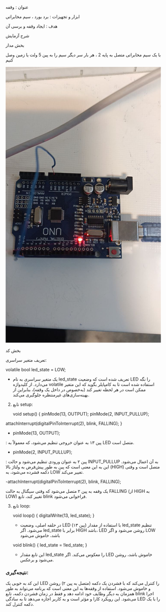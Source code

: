 عنوان : وقفه


ابزار و تجهیزات : برد بورد ، سیم مخابراتی


هدف : ایجاد وقفه و برسی آن


شرح آزمایش


بخش مدار


با یک سیم مخابراتی متصل به پایه 2 ، هر بار سر دیگر سیم را به پین 5 ولت یا زمین وصل کنیم


![code](./photo_2024-11-17_20-24-11.jpg)


بخش کد


تعریف متغیر سراسری:

  
   volatile bool led_state = LOW;
   

   - یک متغیر سراسری به نام led_state تعریف شده است که وضعیت LED را نگه می‌دارد. از کلیدواژه volatile استفاده شده است تا به کامپایلر بگوید که این متغیر ممکن است در هر لحظه تغییر کند (به‌خصوص در داخل یک وقفه)، بنابراین از بهینه‌سازی‌های غیرمنتظره جلوگیری می‌کند.


2. تابع setup:

  
   void setup()
   {
     pinMode(13, OUTPUT);
     pinMode(2, INPUT_PULLUP);
    
 attachInterrupt(digitalPinToInterrupt(2), blink, FALLING);
   }
   

   - pinMode(13, OUTPUT);

: پین ۱۳ به عنوان خروجی تنظیم می‌شود، که معمولاً به LED متصل است.


   - pinMode(2, INPUT_PULLUP);

: پین ۲ به عنوان ورودی تنظیم می‌شود و حالت INPUT_PULLUP به آن اعمال می‌شود. این به این معنی است که پین به طور پیش‌فرض به ولتاژ بالا (HIGH) متصل است و وقتی دکمه فشرده می‌شود، به LOW تغییر می‌کند.

   -attachInterrupt(digitalPinToInterrupt(2), blink, FALLING);


یک وقفه به پین ۲ متصل می‌شود که وقتی سیگنال به حالت FALLING (از HIGH به LOW) تغییر کند، تابع blink فراخوانی می‌شود.


3. تابع loop:

  
   void loop()
   {
     digitalWrite(13, led_state);
   }

   
   - در حلقه اصلی، وضعیت LED (پین ۱۳) با استفاده از مقدار led_state تنظیم می‌شود. اگر led_state برابر با HIGH باشد، LED روشن می‌شود و اگر LOW باشد، خاموش می‌شود

  
   void blink() {
     led_state = !led_state;
   }

   
   - این تابع مقدار led_state را معکوس می‌کند. اگر LED خاموش باشد، روشن می‌شود و برعکس.


### نتیجه‌گیری:


این کد به خوبی یک LED را کنترل می‌کند که با فشردن یک دکمه (متصل به پین ۲) روشن و خاموش می‌شود. استفاده از وقفه‌ها به این معنی است که برنامه می‌تواند به طور همزمان به دیگر وظایف خود ادامه دهد و فقط در زمان فشردن دکمه، تابع blink اجرا می‌شود. این رویکرد کارا و مؤثر است و به کاربر اجازه می‌دهد تا به سادگی LED را با یک دکمه کنترل کند.